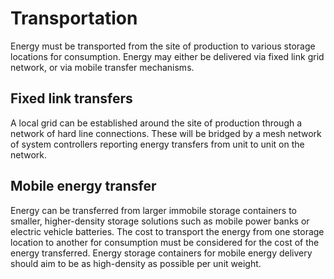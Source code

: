 # Transportation

Energy must be transported from the site of production to various storage locations for consumption. Energy may either be delivered via fixed link grid network, or via mobile transfer mechanisms. 

## Fixed link transfers

A local grid can be established around the site of production through a network of hard line connections. These will be bridged by a mesh network of system controllers reporting energy transfers from unit to unit on the network. 

## Mobile energy transfer

Energy can be transferred from larger immobile storage containers to smaller, higher-density storage solutions such as mobile power banks or electric vehicle batteries. The cost to transport the energy from one storage location to another for consumption must be considered for the cost of the energy transferred. Energy storage containers for mobile energy delivery should aim to be as high-density as possible per unit weight.